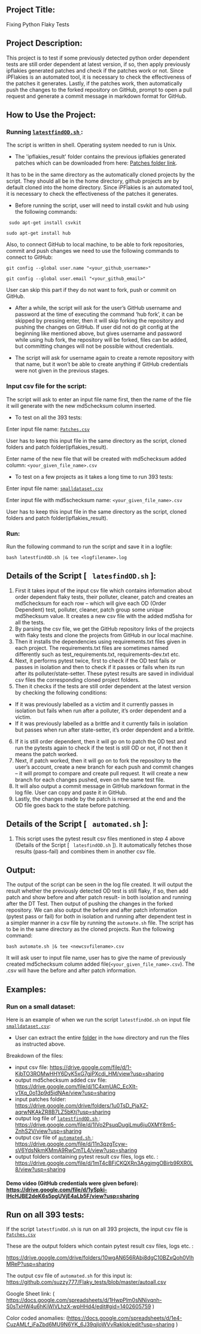## Project Title:
Fixing Python Flaky Tests 

## Project Description:

This project is to test if some previously detected python order dependent tests are still order dependent at latest version, if so, then apply previously ipflakies generated patches and check if the patches work or not. Since iPFlakies is an automated tool, it is necessary to check the effectiveness of the patches it generates. Lastly, if the patches work, then automatically push the changes to the forked repository on GitHub, prompt to open a pull request and generate a commit message in markdown format for GitHub.

## How to Use the Project:	

### Running [ `latestfindOD.sh` ](https://github.com/suzzy777/Flaky_tests/blob/master/latestfindOD.sh) :

The script is written in shell. Operating system needed to run is Unix.

- The 'ipflakies_result' folder contains the previous ipflakies generated patches which can be downloaded from here: 
[Patches folder link]( https://drive.google.com/drive/folders/1u0TsD_PjaXZ-aqrwNKAkZR8B7LZ5bKtj?usp=sharing ).

It has to be in the same directory as the automatically cloned projects by the script. They should all be in the home directory, github projects are by default cloned into the home directory. Since iPFlakies is an automated tool, it is necessary to check the effectiveness of the patches it generates. 

- Before running the script, user will need to install csvkit and hub using the following commands: 

` sudo apt-get install csvkit`

 `sudo apt-get install hub`

Also, to connect GitHub to local machine, to be able to fork repositories, commit and push changes we need to use the following commands to connect to GitHub: 
 
`git config --global user.name "<your_github_username>"`

`git config --global user.email "<your_github_email>"`

User can skip this part if they do not want to fork, push or commit on GitHub.

- After a while, the script will ask for the user’s GitHub username and password at the time of executing the command ‘hub fork’, it can be skipped by pressing enter, then it will skip forking the repository and pushing the changes on GitHub. If user did not do git config at the beginning like mentioned above, but gives username and password while using hub fork, the repository will be forked, files can be added, but committing changes will not be possible without credentials. 

- The script will ask for username again to create a remote repository with that name, but it won’t be able to create anything if GitHub credentials were not given in the previous stages. 

### Input csv file for the script: 

The script will ask to enter an input file name first, then the name of the file it will generate with the new md5checksum column inserted. 

- To test on all the 393 tests:

Enter input file name: [ `Patches.csv` ](https://github.com/suzzy777/Flaky_tests/blob/master/Patches.csv)

User has to keep this input file in the same directory as the script, cloned folders and patch folder(ipflakies_result).

Enter name of the new file that will be created with md5checksum added column: `<your_given_file_name>.csv`

- To test on a few projects as it takes a long time to run 393 tests:

Enter input file name: [ `smalldataset.csv` ](https://github.com/suzzy777/Flaky_tests/blob/master/smalldataset.csv)

Enter input file with md5schecksum name: `<your_given_file_name>.csv`

User has to keep this input file in the same directory as the script, cloned folders and patch folder(ipflakies_result).

### Run: 

Run the following command to run the script and save it in a logfile:

`bash latestfindOD.sh |& tee <logfilename>.log`


## Details of the Script [ ` latesfindOD.sh` ]:

1.	First it takes input of the input csv file which contains information about order dependent flaky tests, their polluter, cleaner, patch and creates an md5checksum for each row – which will give each OD (Order Dependent) test, polluter, cleaner, patch group some unique md5hecksum value. It creates a new csv file with the added md5sha for all the tests.  
2.	By parsing the csv file, we get the GitHub repository links of the projects with flaky tests and clone the projects from GitHub in our local machine.
3.	Then it installs the dependencies using requirements.txt files given in each project. The requirements.txt files are sometimes named differently such as test_requirements.txt, requirements-dev.txt etc. 
4.	Next, it performs pytest twice, first to check if the OD test fails or passes in isolation and then to check if it passes or fails when its run after its polluter/state-setter. These pytest results are saved in individual csv files the corresponding cloned project folders. 
5.	Then it checks if the tests are still order dependent at the latest version by checking the following conditions:
-	If it was previously labelled as a victim and it currently passes in isolation but fails when run after a polluter, it’s order dependent and a victim.
-	If it was previously labelled as a brittle and it currently fails in isolation but passes when run after state-setter, it’s order dependent and a brittle. 
6.	If it is still order dependent, then it will go on to patch the OD test and run the pytests again to check if the test is still OD or not, if not then it means the patch worked. 
7.	Next, if patch worked, then it will go on to fork the repository to the user’s account, create a new branch for each push and commit changes – it will prompt to compare and create pull request. It will create a new branch for each changes pushed, even on the same test file.
8.	It will also output a commit message in GitHub markdown format in the log file. User can copy and paste it in GitHub.
9.	Lastly, the changes made by the patch is reversed at the end and the OD file goes back to the state before patching.

## Details of the Script [ ` automated.sh` ]:
1. This script uses the pytest result csv files mentioned in step 4 above (Details of the Script [ ` latesfindOD.sh` ]). It automatically fetches those results (pass-fail) and combines them in another csv file.

## Output: 

The output of the script can be seen in the log file created. It will output the result whether the previously detected OD test is still flaky, if so, then add patch and show before and after patch result- in both isolation and running after the DT Test. Then output of pushing the changes in the forked repository. We can also output the before and after patch information (pytest pass or fail) for both in isolation and running after dependent test in a simpler manner in a csv file by running the `automate.sh` file. The script has to be in the same directory as the cloned projects. Run the following command: 

`bash automate.sh |& tee <newcsvfilename>.csv`

It will ask user to input file name, user has to give the name of previously created md5checksum column added file(`<your_given_file_name>.csv`).
The <newcsvfilename>.csv will have the before and after patch information.
   
## Examples: 
 
### Run on a small dataset: 
 
Here is an example of when we run the script `latestfindOd.sh` on input file [`smalldataset.csv`](https://drive.google.com/file/d/1-KjbTO3ROMwHHY6DyK5xG7gjPXcdi_HM/view?usp=sharing): 
- User can extract the entire [folder](https://drive.google.com/file/d/15RTB8nJ-7kD0zy8t-S1LTpRmqLakI9os/view?usp=sharing) in the `home` directory and run the files as instructed above.

Breakdown of the files: 
- input csv file: https://drive.google.com/file/d/1-KjbTO3ROMwHHY6DyK5xG7gjPXcdi_HM/view?usp=sharing
- output md5checksum added csv file: https://drive.google.com/file/d/1C4xmUAC_EcXIt-v1Xq_0o13p9d5idNAe/view?usp=sharing
- input patches folder:  https://drive.google.com/drive/folders/1u0TsD_PjaXZ-aqrwNKAkZR8B7LZ5bKtj?usp=sharing
- output log file of [ `latestfindOD.sh` ](https://github.com/suzzy777/Flaky_tests/blob/master/latestfindOD.sh) : https://drive.google.com/file/d/1IVo2PsuqDugiLmu6ju0XMY8m5-ZnhS2V/view?usp=sharing
- output csv file of [ `automated.sh` ](https://github.com/suzzy777/Flaky_tests/blob/master/automated.sh) : https://drive.google.com/file/d/11n3qzgTcyw-sV6YdsNkmKMmA9RwCmTL4/view?usp=sharing
- output folders containing pytest result csv files, logs etc. : https://drive.google.com/file/d/1mT4cBFiCKQXRn3AggjmgOBirb9RXR0L8/view?usp=sharing
#### Demo video (GitHub credentials were given before): https://drive.google.com/file/d/1ySpki-IHcHJBE2deK6s5pgUVjE4aLb5F/view?usp=sharing
 
## Run on all 393 tests:
 
If the script `latestfindOd.sh` is run on all 393 projects, the input csv file is [ `Patches.csv`](https://drive.google.com/file/d/1_PhVR5Zl8aH_9Xhz-35XO78EoWLqXG4B/view?usp=sharing)
 
These are the output folders which contain pytest result csv files, logs etc. : 
 
https://drive.google.com/drive/folders/10wgAN656RAbj8dgC10BZxQoh0VlhMReP?usp=sharing
 
The output csv file of `automated.sh` for this input is: https://github.com/suzzy777/Flaky_tests/blob/master/autoall.csv

Google Sheet link: ( https://docs.google.com/spreadsheets/d/1HwpPlm0sNNivqnh-S0sTxHW4u6hKiWlVLhzX-wpHHd4/edit#gid=1402605759 )
 
Color coded anomalies: (https://docs.google.com/spreadsheets/d/1e4-CuzAMLf_iFaZbd6MU9N6YK_6J39qjloWVvRaklok/edit?usp=sharing )
